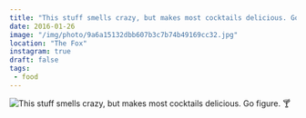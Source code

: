 ```yaml
---
title: "This stuff smells crazy, but makes most cocktails delicious. Go figure. 🍸"
date: 2016-01-26
image: "/img/photo/9a6a15132dbb607b3c7b74b49169cc32.jpg"
location: "The Fox"
instagram: true
draft: false
tags:
 - food
---
```


![This stuff smells crazy, but makes most cocktails delicious. Go figure. 🍸](/img/photo/9a6a15132dbb607b3c7b74b49169cc32.jpg)
